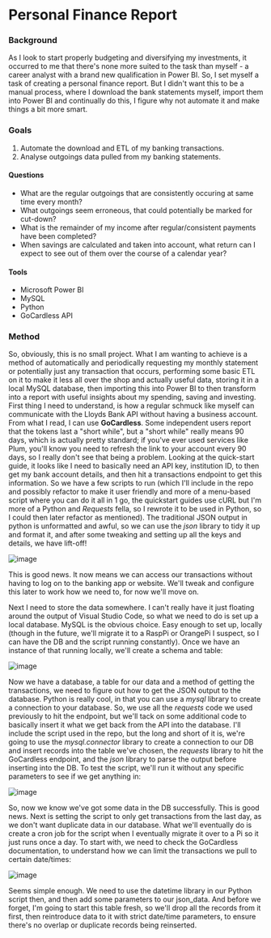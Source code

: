 # Personal Finance Report

### Background
As I look to start properly budgeting and diversifying my investments, it occurred to me that there's none more suited to the task than myself - a career analyst with a brand new qualification in Power BI. So, I set myself a task of creating a personal finance report. But I didn't want this to be a manual process, where I download the bank statements myself, import them into Power BI and continually do this, I figure why not automate it and make things a bit more smart. 

### Goals
1. Automate the download and ETL of my banking transactions.
2. Analyse outgoings data pulled from my banking statements. 
#### Questions
* What are the regular outgoings that are consistently occuring at same time every month?
* What outgoings seem erroneous, that could potentially be marked for cut-down?
* What is the remainder of my income after regular/consistent payments have been completed?
* When savings are calculated and taken into account, what return can I expect to see out of them over the course of a calendar year?

#### Tools
* Microsoft Power BI
* MySQL
* Python
* GoCardless API

### Method
So, obviously, this is no small project. What I am wanting to achieve is a method of automatically and periodically requesting my monthly statement or potentially just any transaction that occurs, performing some basic ETL on it to make it less all over the shop and actually useful data, storing it in a local MySQL database, then importing this into Power BI to then transform into a report with useful insights about my spending, saving and investing. 
First thing I need to understand, is how a regular schmuck like myself can communicate with the Lloyds Bank API without having a business account. From what I read, I can use **GoCardless**. Some independent users report that the tokens last a "short while", but a "short while" really means 90 days, which is actually pretty standard; if you've ever used services like Plum, you'll know you need to refresh the link to your account every 90 days, so I really don't see that being a problem. Looking at the quick-start guide, it looks like I need to basically need an API key, institution ID, to then get my bank account details, and then hit a transactions endpoint to get this information. So we have a few scripts to run (which I'll include in the repo and possibly refactor to make it user friendly and more of a menu-based script where you can do it all in 1 go, the quickstart guides use cURL but I'm more of a Python and _Requests_ fella, so I rewrote it to be used in Python, so I could then later refactor as mentioned).
The traditional JSON output in python is unformatted and awful, so we can use the _json_ library to tidy it up and format it, and after some tweaking and setting up all the keys and details, we have lift-off!

![image](https://github.com/user-attachments/assets/40c8090a-d6f6-4105-8604-6836dd2f1087)

This is good news. It now means we can access our transactions without having to log on to the banking app or website. We'll tweak and configure this later to work how we need to, for now we'll move on.

Next I need to store the data somewhere. I can't really have it just floating around the output of Visual Studio Code, so what we need to do is set up a local database. MySQL is the obvious choice. Easy enough to set up, locally (though in the future, we'll migrate it to a RaspPi or OrangePi I suspect, so I can have the DB and the script running constantly). Once we have an instance of that running locally, we'll create a schema and table:

![image](https://github.com/user-attachments/assets/8b90db71-7094-4f6b-8b7f-bebdfb70cf23)

Now we have a database, a table for our data and a method of getting the transactions, we need to figure out how to get the JSON output to the database. Python is really cool, in that you can use a _mysql_ library to create a connection to your database. So, we use all the _requests_ code we used previously to hit the endpoint, but we'll tack on some additional code to basically insert it what we get back from the API into the database. I'll include the script used in the repo, but the long and short of it is, we're going to use the _mysql.connector_ library to create a connection to our DB and insert records into the table we've chosen, the _requests_ library to hit the GoCardless endpoint, and the _json_ library to parse the output before inserting into the DB. To test the script, we'll run it without any specific parameters to see if we get anything in:

![image](https://github.com/user-attachments/assets/e50d397e-d27a-412a-97a5-dd0b81afb510)

So, now we know we've got some data in the DB successfully. This is good news. Next is setting the script to only get transactions from the last day, as we don't want duplicate data in our database. What we'll eventually do is create a cron job for the script when I eventually migrate it over to a Pi so it just runs once a day. To start with, we need to check the GoCardless documentation, to understand how we can limit the transactions we pull to certain date/times:

![image](https://github.com/user-attachments/assets/c3437625-629e-4759-bf41-c62bf13d7e40)

Seems simple enough. We need to use the datetime library in our Python script then, and then add some parameters to our json_data. And before we forget, I'm going to start this table fresh, so we'll drop all the records from it first, then reintroduce data to it with strict date/time parameters, to ensure there's no overlap or duplicate records being reinserted. 
